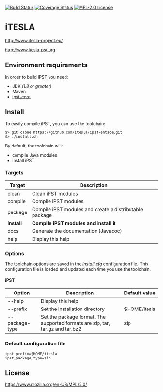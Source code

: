 [![Build Status](https://travis-ci.org/itesla/ipst-entsoe.svg?branch=master)](https://travis-ci.org/itesla/ipst-entsoe)
[![Coverage Status](https://coveralls.io/repos/github/itesla/ipst-entsoe/badge.svg?branch=master)](https://coveralls.io/github/itesla/ipst-entsoe?branch=master)
[![MPL-2.0 License](https://img.shields.io/badge/license-MPL_2.0-blue.svg)](https://www.mozilla.org/en-US/MPL/2.0/)

# iTESLA
http://www.itesla-project.eu/

http://www.itesla-pst.org

## Environment requirements
In order to build iPST you need:
  * JDK *(1.8 or greater)*
  * Maven 
  * [ipst-core](https://github.com/itesla/ipst-core)

## Install
To easily compile iPST, you can use the toolchain:
```
$> git clone https://github.com/itesla/ipst-entsoe.git
$> ./install.sh
```
By default, the toolchain will:
  * compile Java modules
  * install iPST

### Targets

| Target | Description |
| ------ | ----------- |
| clean | Clean iPST modules |
| compile | Compile iPST modules |
| package | Compile iPST modules and create a distributable package |
| __install__ | __Compile iPST modules and install it__ |
| docs | Generate the documentation (Javadoc) |
| help | Display this help |

### Options

The toolchain options are saved in the *install.cfg* configuration file. This configuration file is loaded and updated
each time you use the toolchain.

#### iPST

| Option | Description | Default value |
| ------ | ----------- | ------------- |
| --help | Display this help | |
| --prefix | Set the installation directory | $HOME/itesla |
| --package-type | Set the package format. The supported formats are zip, tar, tar.gz and tar.bz2 | zip |

### Default configuration file
```
ipst_prefix=$HOME/itesla
ipst_package_type=zip
```

## License
https://www.mozilla.org/en-US/MPL/2.0/

